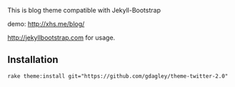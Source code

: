 This is blog theme compatible with Jekyll-Bootstrap

demo: http://xhs.me/blog/

<http://jekyllbootstrap.com> for usage.

Installation
------------

    rake theme:install git="https://github.com/gdagley/theme-twitter-2.0"